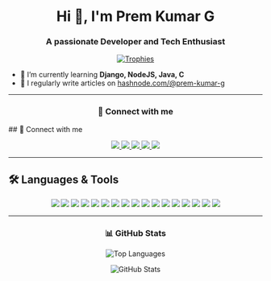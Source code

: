 <h1 align="center">Hi 👋, I'm Prem Kumar G</h1>
<h3 align="center">A passionate Developer and Tech Enthusiast</h3>

<p align="center">
  <a href="https://github.com/ryo-ma/github-profile-trophy">
    <img src="https://github-profile-trophy.vercel.app/?username=premkumargrk&theme=algolia" alt="Trophies" />
  </a>
</p>

- 🌱 I’m currently learning **Django, NodeJS, Java, C**
- 📝 I regularly write articles on [hashnode.com/@prem-kumar-g](https://hashnode.com/@prem-kumar-g)
---

<h3 align="center">🔗 Connect with me</h3>
## 🔗 Connect with me

<p align="center">
  <a href="https://linkedin.com/in/prem-kumarg">
    <img src="https://img.shields.io/badge/LinkedIn-PremKumarG-blue?style=for-the-badge&logo=linkedin" />
  </a>
  <a href="https://hashnode.com/@prem-kumar-g">
    <img src="https://img.shields.io/badge/Hashnode-%40prem--kumar--g-purple?style=for-the-badge&logo=hashnode" />
  </a>
  <a href="https://www.codechef.com/users/prem_rk">
    <img src="https://img.shields.io/badge/CodeChef-prem__rk-brown?style=for-the-badge&logo=codechef" />
  </a>
  <a href="https://www.hackerrank.com/premkumargrk395">
    <img src="https://img.shields.io/badge/HackerRank-premkumargrk395-green?style=for-the-badge&logo=hackerrank" />
  </a>
  <a href="https://www.leetcode.com/prem-kumar-g">
    <img src="https://img.shields.io/badge/LeetCode-prem--kumar--g-orange?style=for-the-badge&logo=leetcode" />
  </a>
</p>

---

## 🛠️ Languages & Tools
<p align="center">
  <img src="https://img.shields.io/badge/Python-3670A0?style=for-the-badge&logo=python&logoColor=white" />
  <img src="https://img.shields.io/badge/Java-ED8B00?style=for-the-badge&logo=java&logoColor=white" />
  <img src="https://img.shields.io/badge/C-00599C?style=for-the-badge&logo=c&logoColor=white" />
  <img src="https://img.shields.io/badge/JavaScript-F7DF1E?style=for-the-badge&logo=javascript&logoColor=black" />
  <img src="https://img.shields.io/badge/HTML5-E34F26?style=for-the-badge&logo=html5&logoColor=white" />
  <img src="https://img.shields.io/badge/CSS3-1572B6?style=for-the-badge&logo=css3&logoColor=white" />
  <img src="https://img.shields.io/badge/Django-092E20?style=for-the-badge&logo=django&logoColor=white" />
  <img src="https://img.shields.io/badge/Flask-000000?style=for-the-badge&logo=flask&logoColor=white" />
  <img src="https://img.shields.io/badge/Node.js-339933?style=for-the-badge&logo=nodedotjs&logoColor=white" />
  <img src="https://img.shields.io/badge/MongoDB-4EA94B?style=for-the-badge&logo=mongodb&logoColor=white" />
  <img src="https://img.shields.io/badge/MySQL-4479A1?style=for-the-badge&logo=mysql&logoColor=white" />
  <img src="https://img.shields.io/badge/AWS-232F3E?style=for-the-badge&logo=amazonaws&logoColor=white" />
  <img src="https://img.shields.io/badge/Azure-0078D4?style=for-the-badge&logo=microsoftazure&logoColor=white" />
  <img src="https://img.shields.io/badge/Git-F05032?style=for-the-badge&logo=git&logoColor=white" />
  <img src="https://img.shields.io/badge/Postman-FF6C37?style=for-the-badge&logo=postman&logoColor=white" />
  <img src="https://img.shields.io/badge/TailwindCSS-06B6D4?style=for-the-badge&logo=tailwindcss&logoColor=white" />
  <img src="https://img.shields.io/badge/Arduino-00979D?style=for-the-badge&logo=arduino&logoColor=white" />
</p>


---

<h3 align="center">📊 GitHub Stats</h3>
<p align="center">
  <img src="https://github-readme-stats.vercel.app/api/top-langs?username=premkumargrk&show_icons=true&locale=en&layout=compact&theme=algolia" alt="Top Languages" />
</p>
<p align="center">
  <img src="https://github-readme-stats.vercel.app/api?username=premkumargrk&show_icons=true&locale=en&theme=algolia" alt="GitHub Stats" />
</p>
